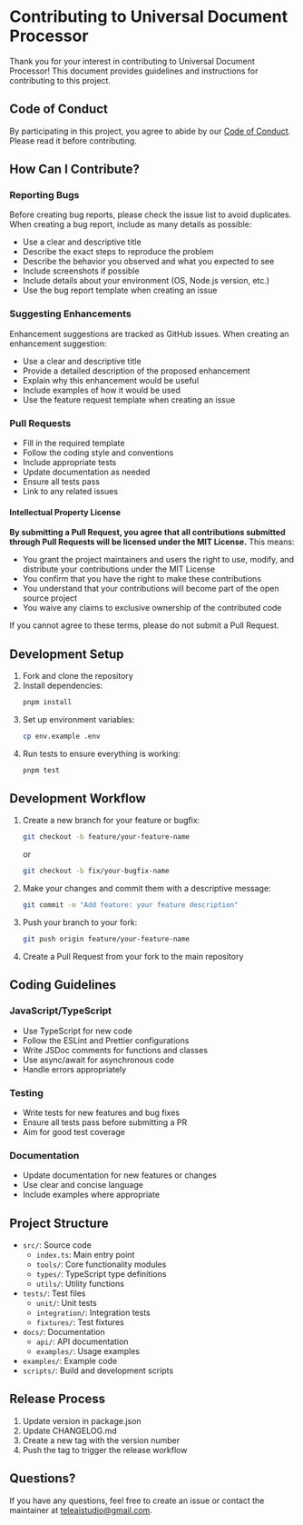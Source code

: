 # Contributing to Universal Document Processor

Thank you for your interest in contributing to Universal Document Processor! This document provides guidelines and instructions for contributing to this project.

## Code of Conduct

By participating in this project, you agree to abide by our [Code of Conduct](CODE_OF_CONDUCT.md). Please read it before contributing.

## How Can I Contribute?

### Reporting Bugs

Before creating bug reports, please check the issue list to avoid duplicates. When creating a bug report, include as many details as possible:

- Use a clear and descriptive title
- Describe the exact steps to reproduce the problem
- Describe the behavior you observed and what you expected to see
- Include screenshots if possible
- Include details about your environment (OS, Node.js version, etc.)
- Use the bug report template when creating an issue

### Suggesting Enhancements

Enhancement suggestions are tracked as GitHub issues. When creating an enhancement suggestion:

- Use a clear and descriptive title
- Provide a detailed description of the proposed enhancement
- Explain why this enhancement would be useful
- Include examples of how it would be used
- Use the feature request template when creating an issue

### Pull Requests

- Fill in the required template
- Follow the coding style and conventions
- Include appropriate tests
- Update documentation as needed
- Ensure all tests pass
- Link to any related issues

#### Intellectual Property License

**By submitting a Pull Request, you agree that all contributions submitted through Pull Requests will be licensed under the MIT License.** This means:

- You grant the project maintainers and users the right to use, modify, and distribute your contributions under the MIT License
- You confirm that you have the right to make these contributions
- You understand that your contributions will become part of the open source project
- You waive any claims to exclusive ownership of the contributed code

If you cannot agree to these terms, please do not submit a Pull Request.

## Development Setup

1. Fork and clone the repository
2. Install dependencies:
   ```bash
   pnpm install
   ```
3. Set up environment variables:
   ```bash
   cp env.example .env
   ```
4. Run tests to ensure everything is working:
   ```bash
   pnpm test
   ```

## Development Workflow

1. Create a new branch for your feature or bugfix:
   ```bash
   git checkout -b feature/your-feature-name
   ```
   or
   ```bash
   git checkout -b fix/your-bugfix-name
   ```

2. Make your changes and commit them with a descriptive message:
   ```bash
   git commit -m "Add feature: your feature description"
   ```

3. Push your branch to your fork:
   ```bash
   git push origin feature/your-feature-name
   ```

4. Create a Pull Request from your fork to the main repository

## Coding Guidelines

### JavaScript/TypeScript

- Use TypeScript for new code
- Follow the ESLint and Prettier configurations
- Write JSDoc comments for functions and classes
- Use async/await for asynchronous code
- Handle errors appropriately

### Testing

- Write tests for new features and bug fixes
- Ensure all tests pass before submitting a PR
- Aim for good test coverage

### Documentation

- Update documentation for new features or changes
- Use clear and concise language
- Include examples where appropriate

## Project Structure

- `src/`: Source code
  - `index.ts`: Main entry point
  - `tools/`: Core functionality modules
  - `types/`: TypeScript type definitions
  - `utils/`: Utility functions
- `tests/`: Test files
  - `unit/`: Unit tests
  - `integration/`: Integration tests
  - `fixtures/`: Test fixtures
- `docs/`: Documentation
  - `api/`: API documentation
  - `examples/`: Usage examples
- `examples/`: Example code
- `scripts/`: Build and development scripts

## Release Process

1. Update version in package.json
2. Update CHANGELOG.md
3. Create a new tag with the version number
4. Push the tag to trigger the release workflow

## Questions?

If you have any questions, feel free to create an issue or contact the maintainer at teleaistudio@gmail.com.